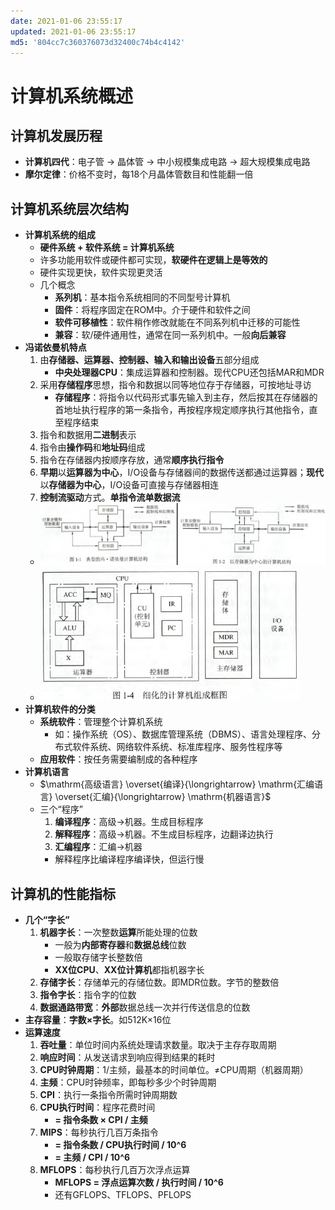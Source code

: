 ```yaml
---
date: 2021-01-06 23:55:17
updated: 2021-01-06 23:55:17
md5: '804cc7c360376073d32400c74b4c4142'
---
```


# 计算机系统概述

## 计算机发展历程

- **计算机四代**：电子管 → 晶体管 → 中小规模集成电路 → 超大规模集成电路
- **摩尔定律**：价格不变时，每18个月晶体管数目和性能翻一倍

## 计算机系统层次结构

- **计算机系统的组成**
    - **硬件系统 + 软件系统 = 计算机系统**
    - 许多功能用软件或硬件都可实现，**软硬件在逻辑上是等效的**
    - 硬件实现更快，软件实现更灵活
    - 几个概念
        - **系列机**：基本指令系统相同的不同型号计算机
        - **固件**：将程序固定在ROM中。介于硬件和软件之间
        - **软件可移植性**：软件稍作修改就能在不同系列机中迁移的可能性
        - **兼容**：软/硬件通用性，通常在同一系列机中。一般**向后兼容**
- **冯诺依曼机特点**
    1. 由**存储器、运算器、控制器、输入和输出设备**五部分组成
        - **中央处理器CPU**：集成运算器和控制器。现代CPU还包括MAR和MDR
    2. 采用**存储程序**思想，指令和数据以同等地位存于存储器，可按地址寻访
        - **存储程序**：将指令以代码形式事先输入到主存，然后按其在存储器的首地址执行程序的第一条指令，再按程序规定顺序执行其他指令，直至程序结束 
    3. 指令和数据用**二进制**表示
    4. 指令由**操作码**和**地址码**组成
    5. 指令在存储器内按顺序存放，通常**顺序执行指令**
    6. **早期**以**运算器为中心**，I/O设备与存储器间的数据传送都通过运算器；**现代**以**存储器为中心**，I/O设备可直接与存储器相连
    7. **控制流驱动**方式。**单指令流单数据流**
    - ![冯诺依曼机](pics/1.png)
    - ![计算机组成](pics/2.png)
- **计算机软件的分类**
    - **系统软件**：管理整个计算机系统
        - 如：操作系统（OS）、数据库管理系统（DBMS）、语言处理程序、分布式软件系统、网络软件系统、标准库程序、服务性程序等
    - **应用软件**：按任务需要编制成的各种程序
- **计算机语言**
    - $\mathrm{高级语言} \overset{编译}{\longrightarrow} \mathrm{汇编语言} 
 \overset{汇编}{\longrightarrow} \mathrm{机器语言}$
    - 三个“程序”
        1. **编译程序**：高级→机器。生成目标程序
        2. **解释程序**：高级→机器。不生成目标程序，边翻译边执行
        3. **汇编程序**：汇编→机器
        - 解释程序比编译程序编译快，但运行慢

## 计算机的性能指标

- **几个“字长”**
    1. **机器字长**：一次整数**运算**所能处理的位数
        - 一般为**内部寄存器**和**数据总线**位数
        - 一般取存储字长整数倍
        - **XX位CPU**、**XX位计算机**都指机器字长
    2. **存储字长**：存储单元的存储位数。即MDR位数。字节的整数倍
    3. **指令字长**：指令字的位数
    4. **数据通路带宽**：**外部**数据总线一次并行传送信息的位数
- **主存容量**：**字数×字长**。如512K×16位
- **运算速度**
    1. **吞吐量**：单位时间内系统处理请求数量。取决于主存存取周期
    2. **响应时间**：从发送请求到响应得到结果的耗时
    3. **CPU时钟周期**：1/主频，最基本的时间单位。≠CPU周期（机器周期）
    4. **主频**：CPU时钟频率，即每秒多少个时钟周期
    5. **CPI**：执行一条指令所需时钟周期数
    6. **CPU执行时间**：程序花费时间
        - **= 指令条数 × CPI / 主频**
    7. **MIPS**：每秒执行几百万条指令
        - **= 指令条数 / CPU执行时间 / 10^6**
        - **= 主频 / CPI / 10^6**
    8. **MFLOPS**：每秒执行几百万次浮点运算
        - **MFLOPS = 浮点运算次数 / 执行时间 / 10^6**
        - 还有GFLOPS、TFLOPS、PFLOPS
